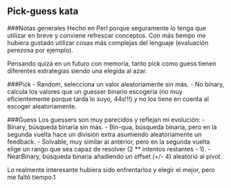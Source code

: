 ## Pick-guess kata

###Notas generales
Hecho en Perl porque seguramente lo tenga que utilizar en breve y conviene refrescar 
conceptos. Con más tiempo me hubiera gustado utilizar cosas más complejas del 
lenguaje (evaluación perezosa por ejemplo).

Pensando quizá en un futuro con memoria, tanto pick como guess tienen diferentes 
estrategias siendo una elegida al azar.

###Pick
	- Random, selecciona un valor aleatoriamente sin más.
  	- No binary, calcula los valores que un guesser binario escogería (no muy 
  	  eficientemente porque tarda lo suyo, 44s!!!) y no los tiene en cuenta al 
	  escoger aleatoriamente.

###Guess
Los guessers son muy parecidos y reflejan mi evolución:
	- Binary, búsqueda binaria sin más.
 	- Bin-qua, búsqueda binaria, pero en la segunda vuelta hace un división 
 	  extra asumiendo aleatoriamente un feedback.
	- Solvable, muy similar al anterior, pero en la segunda vuelta elige un rango 
	  que sea capaz de resolver (2 ** intentos restantes - 1).
	- NearBinary, búsqueda binaria añadiendo un offset (+/- 4) aleatorio al pívot.

Lo realmente interesante hubiera sido enfrentarlos y elegir el mejor, pero me faltó tiempo.1
